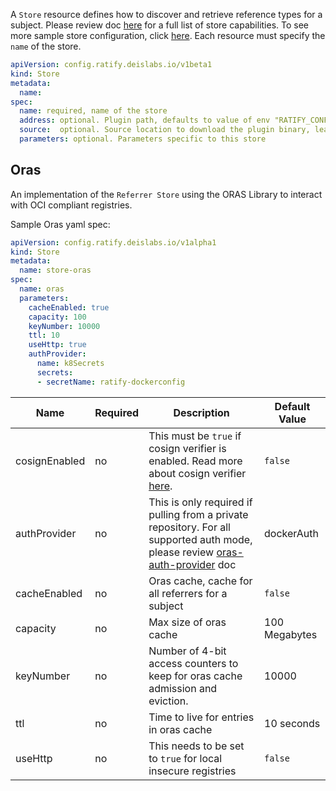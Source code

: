 A `Store` resource defines how to discover and retrieve reference types for a subject.
Please review doc [here](https://github.com/deislabs/ratify/blob/main/docs/developer/store.md) for a full list of store capabilities. 
To see more sample store configuration, click [here](../../../config/samples/). Each resource must specify the `name` of the store.
 
```yml
apiVersion: config.ratify.deislabs.io/v1beta1
kind: Store
metadata:
  name: 
spec:
  name: required, name of the store
  address: optional. Plugin path, defaults to value of env "RATIFY_CONFIG" or "~/.ratify/plugins"
  source:  optional. Source location to download the plugin binary, learn more at docs/reference/dynamic-plugins.md
  parameters: optional. Parameters specific to this store
```

## Oras

An implementation of the `Referrer Store` using the ORAS Library to interact with OCI compliant registries.

Sample Oras yaml spec:
```yml
apiVersion: config.ratify.deislabs.io/v1alpha1
kind: Store
metadata:
  name: store-oras
spec:
  name: oras
  parameters: 
    cacheEnabled: true
    capacity: 100
    keyNumber: 10000
    ttl: 10
    useHttp: true  
    authProvider:
      name: k8Secrets
      secrets: 
      - secretName: ratify-dockerconfig
```


| Name        | Required | Description | Default Value |
| ----------- | -------- | ----------- | ------------- | 
| cosignEnabled      | no    |   This must be `true` if cosign verifier is enabled. Read more about cosign verifier [here](https://github.com/deislabs/ratify/blob/main/plugins/verifier/cosign/README.md).        |   `false`       |
| authProvider      | no    |      This is only required if pulling from a private repository. For all supported auth mode, please review [oras-auth-provider](https://github.com/deislabs/ratify/blob/main/docs/reference/oras-auth-provider.md) doc  |   dockerAuth            |
| cacheEnabled      | no    |   Oras cache, cache for all referrers for a subject     |   `false`            |
| capacity      | no    |   Max size of oras cache      |   100 Megabytes        |
| keyNumber   | no     |  Number of 4-bit access counters to keep for oras cache admission and eviction.     |  10000       |
| ttl      | no    |    Time to live for entries in oras cache        |   10 seconds            |
| useHttp      | no    |  This needs to be set to `true` for  local insecure registries           |  `false`     |

